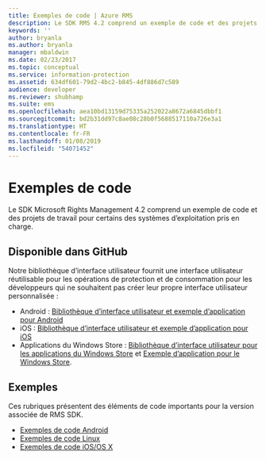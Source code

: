 ```yaml
---
title: Exemples de code | Azure RMS
description: Le SDK RMS 4.2 comprend un exemple de code et des projets de travail pour certains des systèmes d’exploitation pris en charge.
keywords: ''
author: bryanla
ms.author: bryanla
manager: mbaldwin
ms.date: 02/23/2017
ms.topic: conceptual
ms.service: information-protection
ms.assetid: 634df601-79d2-4bc2-b845-4df886d7c589
audience: developer
ms.reviewer: shubhamp
ms.suite: ems
ms.openlocfilehash: aea10bd13159d75335a252022a8672a6845dbbf1
ms.sourcegitcommit: bd2b31dd97c8ae08c28b0f5688517110a726e3a1
ms.translationtype: HT
ms.contentlocale: fr-FR
ms.lasthandoff: 01/08/2019
ms.locfileid: "54071452"
---
```

# <a name="code-examples"></a>Exemples de code

Le SDK Microsoft Rights Management 4.2 comprend un exemple de code et des projets de travail pour certains des systèmes d’exploitation pris en charge.

## <a name="available-via-github"></a>Disponible dans GitHub ##
Notre bibliothèque d’interface utilisateur fournit une interface utilisateur réutilisable pour les opérations de protection et de consommation pour les développeurs qui ne souhaitent pas créer leur propre interface utilisateur personnalisée :

- Android : [Bibliothèque d’interface utilisateur et exemple d’application pour Android](https://github.com/AzureAD/rms-sdk-ui-for-android)
- iOS : [Bibliothèque d’interface utilisateur et exemple d’application pour iOS](https://github.com/AzureAD/rms-sdk-ui-for-ios)
- Applications du Windows Store : [Bibliothèque d’interface utilisateur pour les applications du Windows Store](https://github.com/AzureAD/rms-sdk-ui-for-windowsstore) et [Exemple d’application pour le Windows Store](https://github.com/AzureADSamples/rms-samples-for-windowsstore).

## <a name="examples"></a>Exemples ##
Ces rubriques présentent des éléments de code importants pour la version associée de RMS SDK.
- [Exemples de code Android](android-code.md)
- [Exemples de code Linux](linux-c-code-examples.md)
- [Exemples de code iOS/OS X](ios-os-x-code-examples.md)
